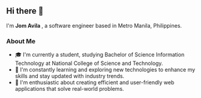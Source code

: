 
## Hi there 👋

I'm <strong> Jom Avila </strong>, a software engineer based in Metro Manila, Philippines.

### About Me

- 🎓 I'm currently a student, studying Bachelor of Science Information Technology at National College of Science and Technology.
- 🌱 I'm constantly learning and exploring new technologies to enhance my skills and stay updated with industry trends.
- 🚀 I'm enthusiastic about creating efficient and user-friendly web applications that solve real-world problems.
